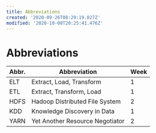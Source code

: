 ```yaml
---
title: Abbreviations
created: '2020-09-26T08:29:19.027Z'
modified: '2020-10-08T20:25:41.476Z'
---
```


# Abbreviations
| Abbr. | Abbreviation | Week |
| --- | --- | --- |
| ELT | Extract, Load, Transform | 1 |
| ETL | Extract, Transform, Load | 1 |
| HDFS | Hadoop Distributed File System | 2 |
| KDD | Knowledge Discovery in Data | 1 |
| YARN | Yet Another Resource Negotiator | 2 |
